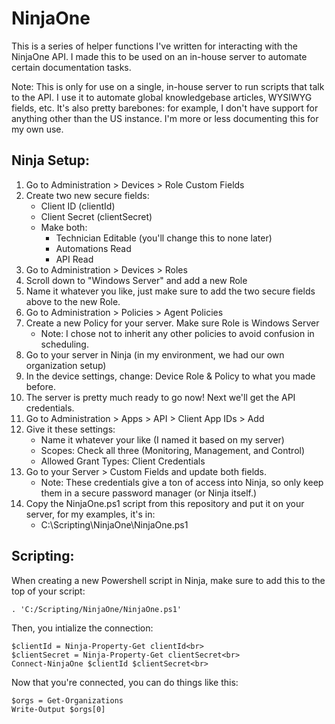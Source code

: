 # NinjaOne
This is a series of helper functions I've written for interacting with the NinjaOne API. I made this to be used on an in-house server to automate certain documentation tasks.

Note: This is only for use on a single, in-house server to run scripts that talk to the API. I use it to automate global knowledgebase articles, WYSIWYG fields, etc. It's also pretty barebones: for example, I don't have support for anything other than the US instance. I'm more or less documenting this for my own use.

## Ninja Setup:
1. Go to Administration > Devices > Role Custom Fields
2. Create two new secure fields:
   - Client ID (clientId)
   - Client Secret (clientSecret)
   - Make both:
     - Technician Editable (you'll change this to none later)
     - Automations Read
     - API Read
3. Go to Administration > Devices > Roles
4. Scroll down to "Windows Server" and add a new Role
5. Name it whatever you like, just make sure to add the two secure fields above to the new Role.
6. Go to Administration > Policies > Agent Policies
7. Create a new Policy for your server. Make sure Role is Windows Server
   - Note: I chose not to inherit any other policies to avoid confusion in scheduling.
8. Go to your server in Ninja (in my environment, we had our own organization setup)
9. In the device settings, change: Device Role & Policy to what you made before.
10. The server is pretty much ready to go now! Next we'll get the API credentials.
11. Go to Administration > Apps > API > Client App IDs > Add
12. Give it these settings:
    - Name it whatever your like (I named it based on my server)
    - Scopes: Check all three (Monitoring, Management, and Control)
    - Allowed Grant Types: Client Credentials
13. Go to your Server > Custom Fields and update both fields.
    - Note: These credentials give a ton of access into Ninja, so only keep them in a secure password manager (or Ninja itself.)
14. Copy the NinjaOne.ps1 script from this repository and put it on your server, for my examples, it's in:
    - C:\Scripting\NinjaOne\NinjaOne.ps1
   
## Scripting:
When creating a new Powershell script in Ninja, make sure to add this to the top of your script:

	. 'C:/Scripting/NinjaOne/NinjaOne.ps1'

Then, you intialize the connection:

	$clientId = Ninja-Property-Get clientId<br>
	$clientSecret = Ninja-Property-Get clientSecret<br>
	Connect-NinjaOne $clientId $clientSecret<br>

Now that you're connected, you can do things like this:
   
	$orgs = Get-Organizations
	Write-Output $orgs[0]
